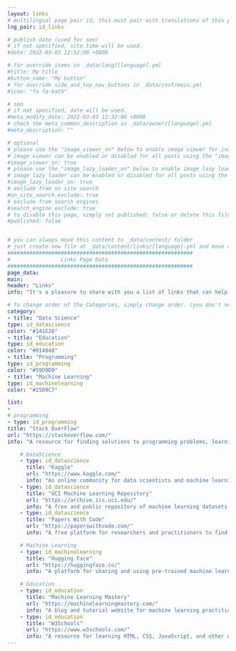 ```yaml
---
layout: links
# multilingual page pair id, this must pair with translations of this page. (This name must be unique)
lng_pair: id_links

# publish date (used for seo)
# if not specified, site.time will be used.
#date: 2022-03-03 12:32:00 +0000

# for override items in _data/lang/[language].yml
#title: My title
#button_name: "My button"
# for override side_and_top_nav_buttons in _data/conf/main.yml
#icon: "fa fa-bath"

# seo
# if not specified, date will be used.
#meta_modify_date: 2022-03-03 12:32:00 +0000
# check the meta_common_description in _data/owner/[language].yml
#meta_description: ""

# optional
# please use the "image_viewer_on" below to enable image viewer for individual pages or posts (_posts/ or [language]/_posts folders).
# image viewer can be enabled or disabled for all posts using the "image_viewer_posts: true" setting in _data/conf/main.yml.
#image_viewer_on: true
# please use the "image_lazy_loader_on" below to enable image lazy loader for individual pages or posts (_posts/ or [language]/_posts folders).
# image lazy loader can be enabled or disabled for all posts using the "image_lazy_loader_posts: true" setting in _data/conf/main.yml.
#image_lazy_loader_on: true
# exclude from on site search
#on_site_search_exclude: true
# exclude from search engines
#search_engine_exclude: true
# to disable this page, simply set published: false or delete this file
#published: false


# you can always move this content to _data/content/ folder
# just create new file at _data/content/links/[language].yml and move content below.
###########################################################
#                Links Page Data
###########################################################
page_data:
main:
header: "Links"
info: "It's a pleasure to share with you a list of links that can help you improve your skills in machine learning, data analysis, and statistics. Please feel free to explore the available resources and choose the ones that best suit your needs. Additionally, I regularly update this list with new resources, so remember to come back here from time to time to stay up-to-date with the latest updates. I wish you good luck on your learning journey and am always available to help if you need any support or guidance."

# To change order of the Categories, simply change order. (you don't need to change list order.)
category:
- title: "Data Science"
type: id_datascience
color: "#141E26"
- title: "Education"
type: id_education
color: "#014040"
- title: "Programming"
type: id_programming
color: "#59D9D9"
- title: "Machine Learning"
type: id_machinelearning
color: "#25D9C7"

list:
-
# programming
- type: id_programming
title: "Stack OverFlow"
url: "https://stackoverflow.com/"
info: "A resource for finding solutions to programming problems, learning new technologies, and getting help from experts."

    # DataScience
    - type: id_datascience
      title: "Kaggle"
      url: "https://www.kaggle.com/"
      info: "An online community for data scientists and machine learning practitioners."
    - type: id_datascience
      title: "UCI Machine Learning Repository"
      url: "https://archive.ics.uci.edu/"
      info: "A free and public repository of machine learning datasets."
    - type: id_datascience
      title: "Papers With Code"
      url: "https://paperswithcode.com/"
      info: "A free platform for researchers and practitioners to find and track the latest papers in Machine Learning, Deep Learning, and AI, along with their code and datasets."

    # Machine Learning
    - type: id_machinelearning
      title: "Hugging Face"
      url: "https://huggingface.co/"
      info: "A platform for sharing and using pre-trained machine learning models."

    # Education
    - type: id_education
      title: "Machine Learning Mastery"
      url: "https://machinelearningmastery.com/"
      info: "A blog and tutorial website for machine learning practitioners."
    - type: id_education
      title: "W3Schools"
      url: "https://www.w3schools.com/"
      info: "A resource for learning HTML, CSS, JavaScript, and other web development languages."
---
```

